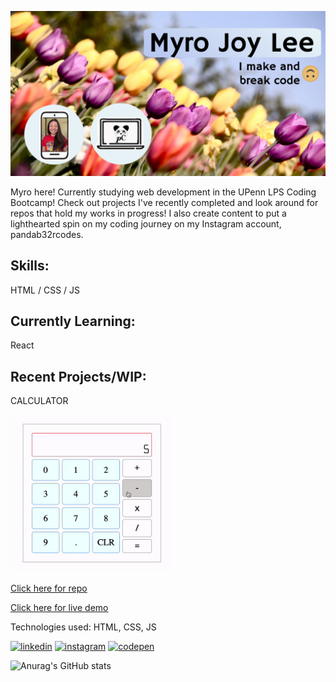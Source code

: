 ![I am a developer & content creator](https://github.com/myrojoylee/MyroJoyLee/blob/main/profile%20banner.png)

Myro here! Currently studying web development in the UPenn LPS Coding Bootcamp! Check out projects I've recently completed and look around for repos that hold my works in progress! I also create content to put a lighthearted spin on my coding journey on my Instagram account, pandab32rcodes. 



## Skills: 
HTML / CSS / JS

## Currently Learning:
React

## Recent Projects/WIP:
CALCULATOR

<img src="https://github.com/myrojoylee/MyroJoyLee/blob/main/calculator_demo.gif" width = "256" />

[Click here for repo](https://github.com/myrojoylee/calculator)

[Click here for live demo](https://myrojoylee.github.io/calculator/)

Technologies used: HTML, CSS, JS


[<img src='https://cdn.jsdelivr.net/npm/simple-icons@3.0.1/icons/linkedin.svg' alt='linkedin' height='40'>](https://www.linkedin.com/in/myro-joy-lee-996103257/)  [<img src='https://cdn.jsdelivr.net/npm/simple-icons@3.0.1/icons/instagram.svg' alt='instagram' height='40'>](https://www.instagram.com/pandab32rcodes/)  [<img src='https://cdn.jsdelivr.net/npm/simple-icons@3.0.1/icons/codepen.svg' alt='codepen' height='40'>](https://codepen.io/p2nd2b32r)  



![Anurag's GitHub stats](https://github-readme-stats.vercel.app/api?username=myrojoylee&hide=contribs,prs)

